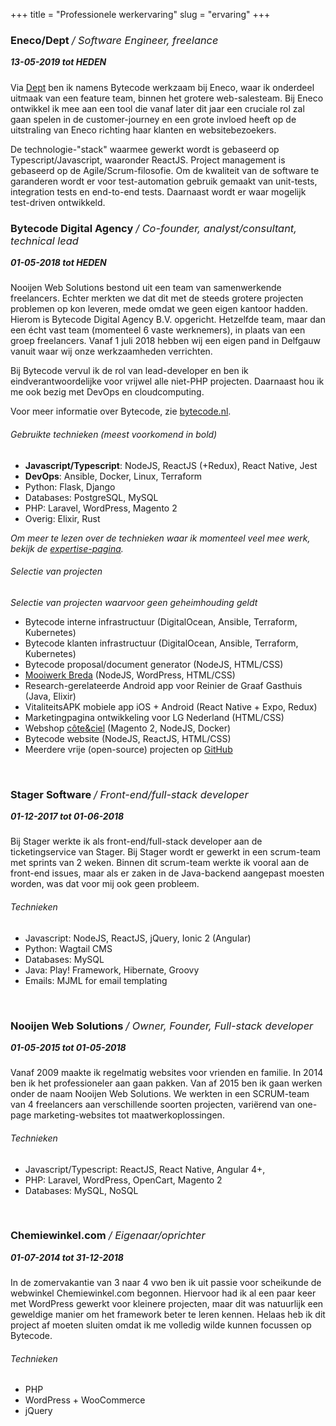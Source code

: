 +++
title = "Professionele werkervaring"
slug = "ervaring"
+++

<style>
h3 em { font-weight: 400; }
h5 { margin-top: 0 !important; }
</style>

### Eneco/Dept */ Software Engineer, freelance*

##### 13-05-2019 tot HEDEN

Via [Dept](https://deptagency.com) ben ik namens Bytecode werkzaam bij Eneco, waar ik onderdeel uitmaak van een feature team, binnen het grotere web-salesteam. Bij Eneco ontwikkel ik mee aan een tool die vanaf later dit jaar een cruciale rol zal gaan spelen in de customer-journey en een grote invloed heeft op de uitstraling van Eneco richting haar klanten en websitebezoekers.

De technologie-"stack" waarmee gewerkt wordt is gebaseerd op Typescript/Javascript, waaronder ReactJS. Project management is gebaseerd op de Agile/Scrum-filosofie. Om de kwaliteit van de software te garanderen wordt er voor test-automation gebruik gemaakt van unit-tests, integration tests en end-to-end tests. Daarnaast wordt er waar mogelijk test-driven ontwikkeld.

### Bytecode Digital Agency */ Co-founder, analyst/consultant, technical lead*

##### 01-05-2018 tot HEDEN

Nooijen Web Solutions bestond uit een team van samenwerkende freelancers. Echter merkten we dat dit met de steeds grotere projecten problemen op kon leveren, mede omdat we geen eigen kantoor hadden. Hierom is Bytecode Digital Agency B.V. opgericht. Hetzelfde team, maar dan een écht vast team (momenteel 6 vaste werknemers), in plaats van een groep freelancers. Vanaf 1 juli 2018 hebben wij een eigen pand in Delfgauw vanuit waar wij onze werkzaamheden verrichten.

Bij Bytecode vervul ik de rol van lead-developer en ben ik eindverantwoordelijke voor vrijwel alle niet-PHP projecten. Daarnaast hou ik me ook bezig met DevOps en cloudcomputing.

Voor meer informatie over Bytecode, zie [bytecode.nl](https://bytecode.nl).

###### Gebruikte technieken (meest voorkomend in bold)

* **Javascript/Typescript**: NodeJS, ReactJS (+Redux), React Native, Jest
* **DevOps**: Ansible, Docker, Linux, Terraform
* Python: Flask, Django
* Databases: PostgreSQL, MySQL
* PHP: Laravel, WordPress, Magento 2
* Overig: Elixir, Rust

_Om meer te lezen over de technieken waar ik momenteel veel mee werk, bekijk de [expertise-pagina](/expertise)._

###### Selectie van projecten

*Selectie van projecten waarvoor geen geheimhouding geldt*

* Bytecode interne infrastructuur (DigitalOcean, Ansible, Terraform, Kubernetes)
* Bytecode klanten infrastructuur  (DigitalOcean, Ansible, Terraform, Kubernetes)
* Bytecode proposal/document generator (NodeJS, HTML/CSS)
* [Mooiwerk Breda](https://mooiwerkbreda.nl) (NodeJS, WordPress, HTML/CSS)
* Research-gerelateerde Android app voor Reinier de Graaf Gasthuis (Java, Elixir)
* VitaliteitsAPK mobiele app iOS + Android (React Native + Expo, Redux)
* Marketingpagina ontwikkeling voor LG Nederland (HTML/CSS)
* Webshop [côte&ciel](https://coteetciel.com) (Magento 2, NodeJS, Docker)
* Bytecode website (NodeJS, ReactJS, HTML/CSS)
* Meerdere vrije (open-source) projecten op [GitHub](https://github.com/BytecodeOpenSource)

<br>

### Stager Software */ Front-end/full-stack developer*

##### 01-12-2017 tot 01-06-2018

Bij Stager werkte ik als front-end/full-stack developer aan de ticketingservice van Stager. Bij Stager wordt er gewerkt in een scrum-team met sprints van 2 weken. Binnen dit scrum-team werkte ik vooral aan de front-end issues, maar als er zaken in de Java-backend aangepast moesten worden, was dat voor mij ook geen probleem.

###### Technieken

* Javascript: NodeJS, ReactJS, jQuery, Ionic 2 (Angular)
* Python: Wagtail CMS
* Databases: MySQL
* Java: Play! Framework, Hibernate, Groovy
* Emails: MJML for email templating

<br>

### Nooijen Web Solutions */ Owner, Founder, Full-stack developer*

##### 01-05-2015 tot 01-05-2018

Vanaf 2009 maakte ik regelmatig websites voor vrienden en familie. In 2014 ben ik het professioneler aan gaan pakken. Van af 2015 ben ik gaan werken onder de naam Nooijen Web Solutions. We werkten in een SCRUM-team van 4 freelancers aan verschillende soorten projecten, variërend van one-page marketing-websites tot maatwerkoplossingen.

###### Technieken

* Javascript/Typescript: ReactJS, React Native, Angular 4+,
* PHP: Laravel, WordPress, OpenCart, Magento 2
* Databases: MySQL, NoSQL

<br>

### Chemiewinkel.com */ Eigenaar/oprichter*

##### 01-07-2014 tot 31-12-2018

In de zomervakantie van 3 naar 4 vwo ben ik uit passie voor scheikunde de webwinkel Chemiewinkel.com begonnen. Hiervoor had ik al een paar keer met WordPress gewerkt voor kleinere projecten, maar dit was natuurlijk een geweldige manier om het framework beter te leren kennen. Helaas heb ik dit project af moeten sluiten omdat ik me volledig wilde kunnen focussen op Bytecode.

###### Technieken

* PHP
* WordPress + WooCommerce
* jQuery
